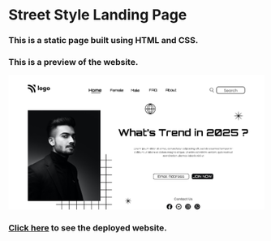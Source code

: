 # Street Style Landing Page

### This is a static page built using HTML and CSS.

### This is a preview of the website.

![Street Style Landing Page](./thumbnail.png)

### [Click here](https://street-style-landing-page-melonlobo.vercel.app) to see the deployed website.
